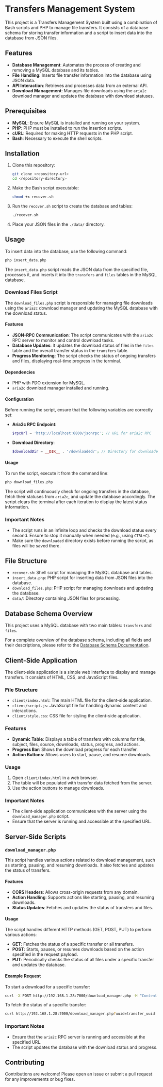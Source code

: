 # Transfers Management System

This project is a Transfers Management System built using a combination of Bash scripts and PHP to manage file transfers. It consists of a database schema for storing transfer information and a script to insert data into the database from JSON files.

## Features

- **Database Management**: Automates the process of creating and removing a MySQL database and its tables.
- **File Handling**: Inserts file transfer information into the database using JSON data.
- **API Interaction**: Retrieves and processes data from an external API.
- **Download Management**: Manages file downloads using the `aria2c` download manager and updates the database with download statuses.

## Prerequisites

- **MySQL**: Ensure MySQL is installed and running on your system.
- **PHP**: PHP must be installed to run the insertion scripts.
- **cURL**: Required for making HTTP requests in the PHP script.
- **Bash**: Necessary to execute the shell scripts.

## Installation

1. Clone this repository:

    ```bash
    git clone <repository-url>
    cd <repository-directory>
    ```

2. Make the Bash script executable:

    ```bash
    chmod +x recover.sh
    ```

3. Run the `recover.sh` script to create the database and tables:

    ```bash
    ./recover.sh
    ```

4. Place your JSON files in the `./data/` directory.

## Usage

To insert data into the database, use the following command:

```bash
php insert_data.php
```

The `insert_data.php` script reads the JSON data from the specified file, processes it, and inserts it into the `transfers` and `files` tables in the MySQL database.

### Download Files Script

The `download_files.php` script is responsible for managing file downloads using the `aria2c` download manager and updating the MySQL database with the download status.

#### Features

- **JSON-RPC Communication**: The script communicates with the `aria2c` RPC server to monitor and control download tasks.
- **Database Updates**: It updates the download status of files in the `files` table and the overall transfer status in the `transfers` table.
- **Progress Monitoring**: The script checks the status of ongoing transfers and files, displaying real-time progress in the terminal.

#### Dependencies

- PHP with PDO extension for MySQL.
- `aria2c` download manager installed and running.

#### Configuration

Before running the script, ensure that the following variables are correctly set:


- **Aria2c RPC Endpoint**:

    ```php
    $rpcUrl = 'http://localhost:6800/jsonrpc'; // URL for aria2c RPC
    ```

- **Download Directory**:

    ```php
    $downloadDir = __DIR__ . '/downloaded/'; // Directory for downloaded files
    ```

#### Usage

To run the script, execute it from the command line:

```bash
php download_files.php
```

The script will continuously check for ongoing transfers in the database, fetch their statuses from `aria2c`, and update the database accordingly. The script clears the terminal after each iteration to display the latest status information.

### Important Notes

- The script runs in an infinite loop and checks the download status every second. Ensure to stop it manually when needed (e.g., using `CTRL+C`).
- Make sure the `downloaded` directory exists before running the script, as files will be saved there.

## File Structure

- `recover.sh`: Shell script for managing the MySQL database and tables.
- `insert_data.php`: PHP script for inserting data from JSON files into the database.
- `download_files.php`: PHP script for managing downloads and updating the database.
- `data/`: Directory containing JSON files for processing.

## Database Schema Overview

This project uses a MySQL database with two main tables: `transfers` and `files`.

For a complete overview of the database schema, including all fields and their descriptions, please refer to the [Database Schema Documentation](docs/database-schema.md).

## Client-Side Application

The client-side application is a simple web interface to display and manage transfers. It consists of HTML, CSS, and JavaScript files.

### File Structure

- `client/index.html`: The main HTML file for the client-side application.
- `client/script.js`: JavaScript file for handling dynamic content and interactions.
- `client/style.css`: CSS file for styling the client-side application.

### Features

- **Dynamic Table**: Displays a table of transfers with columns for title, subject, files, source, downloads, status, progress, and actions.
- **Progress Bar**: Shows the download progress for each transfer.
- **Action Buttons**: Allows users to start, pause, and resume downloads.

### Usage

1. Open `client/index.html` in a web browser.
2. The table will be populated with transfer data fetched from the server.
3. Use the action buttons to manage downloads.

### Important Notes

- The client-side application communicates with the server using the `download_manager.php` script.
- Ensure that the server is running and accessible at the specified URL.

## Server-Side Scripts

### `download_manager.php`

This script handles various actions related to download management, such as starting, pausing, and resuming downloads. It also fetches and updates the status of transfers.

#### Features

- **CORS Headers**: Allows cross-origin requests from any domain.
- **Action Handling**: Supports actions like starting, pausing, and resuming downloads.
- **Status Updates**: Fetches and updates the status of transfers and files.

#### Usage

The script handles different HTTP methods (GET, POST, PUT) to perform various actions:

- **GET**: Fetches the status of a specific transfer or all transfers.
- **POST**: Starts, pauses, or resumes downloads based on the action specified in the request payload.
- **PUT**: Periodically checks the status of all files under a specific transfer and updates the database.

#### Example Request

To start a download for a specific transfer:

```bash
curl -X POST http://192.168.1.28:7000/download_manager.php -H "Content-Type: application/json" -d '{"action":"start", "uuid":"transfer_uuid"}'
```

To fetch the status of a specific transfer:

```bash
curl http://192.168.1.28:7000/download_manager.php?uuid=transfer_uuid
```

### Important Notes

- Ensure that the `aria2c` RPC server is running and accessible at the specified URL.
- The script updates the database with the download status and progress.

## Contributing

Contributions are welcome! Please open an issue or submit a pull request for any improvements or bug fixes.

